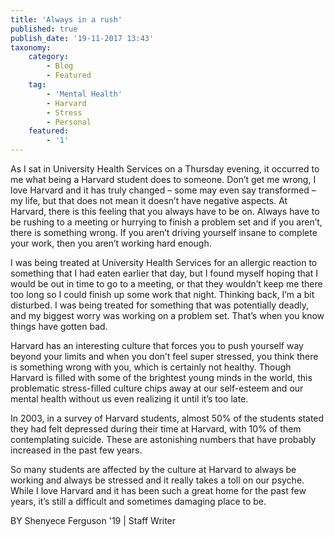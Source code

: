 ```yaml
---
title: 'Always in a rush'
published: true
publish_date: '19-11-2017 13:43'
taxonomy:
    category:
        - Blog
        - Featured
    tag:
        - 'Mental Health'
        - Harvard
        - Stress
        - Personal
    featured:
        - '1'
---
```


As I sat in University Health Services on a Thursday evening, it occurred to me what being a Harvard student does to someone. Don’t get me wrong, I love Harvard and it has truly changed – some may even say transformed – my life, but that does not mean it doesn’t have negative aspects. At Harvard, there is this feeling that you always have to be on. Always have to be rushing to a meeting or hurrying to finish a problem set and if you aren’t, there is something wrong. If you aren’t driving yourself insane to complete your work, then you aren’t working hard enough.

I was being treated at University Health Services for an allergic reaction to something that I had eaten earlier that day, but I found myself hoping that I would be out in time to go to a meeting, or that they wouldn’t keep me there too long so I could finish up some work that night. Thinking back, I’m a bit disturbed. I was being treated for something that was potentially deadly, and my biggest worry was working on a problem set. That’s when you know things have gotten bad. 

Harvard has an interesting culture that forces you to push yourself way beyond your limits and when you don’t feel super stressed, you think there is something wrong with you, which is certainly not healthy. Though Harvard is filled with some of the brightest young minds in the world, this problematic stress-filled culture chips away at our self-esteem and our mental health without us even realizing it until it’s too late.

In 2003, in a survey of Harvard students, almost 50% of the students stated they had felt depressed during their time at Harvard, with 10% of them contemplating suicide. These are astonishing numbers that have probably increased in the past few years. 

So many students are affected by the culture at Harvard to always be working and always be stressed and it really takes a toll on our psyche.  While I love Harvard and it has been such a great home for the past few years, it’s still a difficult and sometimes damaging place to be.  

BY Shenyece Ferguson '19 | Staff Writer
